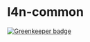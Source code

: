 # l4n-common

[![Greenkeeper badge](https://badges.greenkeeper.io/Bonuspunkt/l4n-common.svg)](https://greenkeeper.io/)
